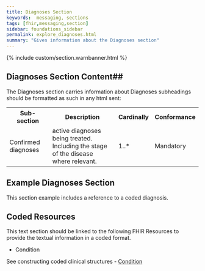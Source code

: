 ```yaml
---
title: Diagnoses Section
keywords:  messaging, sections
tags: [fhir,messaging,section]
sidebar: foundations_sidebar
permalink: explore_diagnoses.html
summary: "Gives information about the Diagnoses section"
---
```


{% include custom/section.warnbanner.html %}

## Diagnoses Section Content##
The Diagnoses section carries information about Diagnoses subheadings should be formatted as such in any html sent:

<table width="100%">
<tr>
<th width="25%">Sub-section</th>
<th width="45%">Description</th>
<th width="15%">Cardinally</th>
<th width="15%">Conformance</th>
</tr>
<tr>
<td>Confirmed diagnoses</td>
<td>active diagnoses being treated.
Including the stage of the disease where relevant.</td>
<td>1..*</td>
<td>Mandatory</td>
</tr>
</table>

##  Example Diagnoses Section ##

This section example includes a reference to a coded diagnosis.

<script src="https://gist.github.com/IOPS-DEV/6903725738cefc330a8964316f0a5e9d.js"></script>

## Coded Resources ##

This text section should be linked to the following FHIR Resources to provide the textual information in a coded format.

- Condition
 
See constructing coded clinical structures - [Condition](build_conditions.html)







